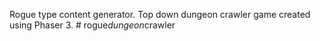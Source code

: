 Rogue type content generator. Top down dungeon crawler game created using Phaser 3.
#   r o g u e _ d u n g e o n _ c r a w l e r  
 